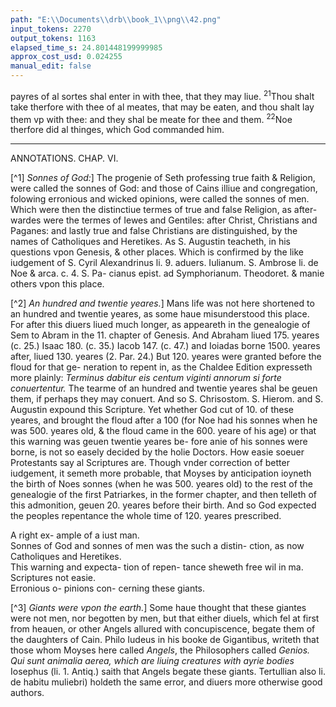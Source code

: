 ```yaml
---
path: "E:\\Documents\\drb\\book_1\\png\\42.png"
input_tokens: 2270
output_tokens: 1163
elapsed_time_s: 24.801448199999985
approx_cost_usd: 0.024255
manual_edit: false
---
```

payres of al sortes shal enter in with thee, that they may
liue. <sup>21</sup>Thou shalt take therfore with thee of al meates, that
may be eaten, and thou shalt lay them vp with thee: and
they shal be meate for thee and them. <sup>22</sup>Noe therfore did
al thinges, which God commanded him.

<hr>

ANNOTATIONS.
CHAP. VI.

[^1] *Sonnes of God:*] The progenie of Seth professing true faith & Religion,
were called the sonnes of God: and those of Cains illiue and congregation,
folowing erronious and wicked opinions, were called the sonnes of men.
Which were then the distinctiue termes of true and false Religion, as after-
wardes were the termes of Iewes and Gentiles: after Christ, Christians and
Paganes: and lastly true and false Christians are distinguished, by the names
of Catholiques and Heretikes. As S. Augustin teacheth, in his questions vpon
Genesis, & other places. Which is confirmed by the like iudgement of S. Cyril
Alexandrinus li. 9. aduers. Iulianum. S. Ambrose li. de Noe & arca. c. 4. S. Pa-
cianus epist. ad Symphorianum. Theodoret. & manie others vpon this place.

[^2] *An hundred and twentie yeares.*] Mans life was not here shortened to an
hundred and twentie yeares, as some haue misunderstood this place. For after
this diuers liued much longer, as appeareth in the genealogie of Sem to Abram
in the 11. chapter of Genesis. And Abraham liued 175. yeares (c. 25.) Isaac 180.
(c. 35.) Iacob 147. (c. 47.) and Ioiadas borne 1500. yeares after, liued 130.
yeares (2. Par. 24.) But 120. yeares were granted before the floud for that ge-
neration to repent in, as the Chaldee Edition expresseth more plainly:
*Terminus dabitur eis centum viginti annorum si forte conuertentur.* The tearme of an
hundred and twentie yeares shal be geuen them, if perhaps they may conuert.
And so S. Chrisostom. S. Hierom. and S. Augustin expound this Scripture.
Yet whether God cut of 10. of these yeares, and brought the floud after a
100 (for Noe had his sonnes when he was 500. yeares old, & the floud came in
the 600. yeare of his age) or that this warning was geuen twentie yeares be-
fore anie of his sonnes were borne, is not so easely decided by the holie Doctors.
How easie soeuer Protestants say al Scriptures are. Though vnder correction
of better iudgement, it semeth more probable, that Moyses by anticipation
ioyneth the birth of Noes sonnes (when he was 500. yeares old) to the rest of
the genealogie of the first Patriarkes, in the former chapter, and then telleth
of this admonition, geuen 20. yeares before their birth. And so God expected
the peoples repentance the whole time of 120. yeares prescribed.

<aside>A right ex-
ample of a iust
man.</aside>

<aside>Sonnes of God
and sonnes of
men was the
such a distin-
ction, as now
Catholiques
and Heretikes.</aside>

<aside>This warning
and expecta-
tion of repen-
tance sheweth
free wil in ma.</aside>

<aside>Scriptures
not easie.</aside>

<aside>Erronious o-
pinions con-
cerning these
giants.</aside>

[^3] *Giants were vpon the earth.*] Some haue thought that these giantes were
not men, nor begotten by men, but that either diuels, which fel at first
from heauen, or other Angels allured with concupiscence, begate them of the
daughters of Cain. Philo Iudeus in his booke de Gigantibus, writeth that
those whom Moyses here called *Angels*, the Philosophers called *Genios. Qui
sunt animalia aerea, which are liuing creatures with ayrie bodies* Iosephus (li. 1.
Antiq.) saith that Angels begate these giants. Tertullian also li. de habitu
muliebri) holdeth the same error, and diuers more otherwise good authors.